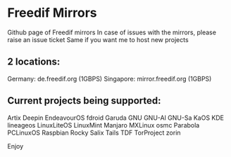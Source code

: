 # Freedif Mirrors
Github page of Freedif mirrors
In case of issues with the mirrors, please raise an issue ticket
Same if you want me to host new projects

## 2 locations:
Germany: de.freedif.org (1GBPS)
Singapore: mirror.freedif.org (1GBPS)

## Current projects being supported:
Artix
Deepin
EndeavourOS
fdroid
Garuda
GNU
GNU-Al
GNU-Sa
KaOS
KDE
lineageos
LinuxLiteOS
LinuxMint
Manjaro
MXLinux
osmc
Parabola
PCLinuxOS
Raspbian
Rocky
Salix
Tails
TDF
TorProject
zorin

Enjoy
